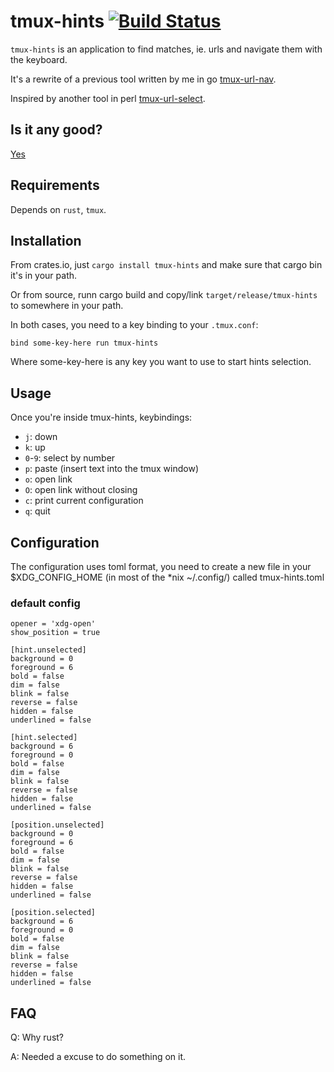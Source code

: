 # tmux-hints [![Build Status](https://travis-ci.org/Roger/tmux-hints.svg?branch=master)](https://travis-ci.org/Roger/tmux-hints)

`tmux-hints` is an application to find matches, ie. urls and navigate them
with the keyboard.

It's a rewrite of a previous tool written by me in go [tmux-url-nav][1].

Inspired by another tool in perl [tmux-url-select][2].

[1]: https://github.com/roger/tmux-url-nav
[2]: https://github.com/dequis/tmux-url-select

## Is it any good?

[Yes][3]

[3]: https://news.ycombinator.com/item?id=3067434

## Requirements

Depends on `rust`, `tmux`.

## Installation

From crates.io, just `cargo install tmux-hints` and make sure that cargo bin
it's in your path.

Or from source, runn cargo build and copy/link `target/release/tmux-hints`
to somewhere in your path.

In both cases, you need to a key binding to your `.tmux.conf`:

    bind some-key-here run tmux-hints

Where some-key-here is any key you want to use to start hints selection.

## Usage

Once you're inside tmux-hints, keybindings:

 * `j`: down
 * `k`: up
 * `0`-`9`: select by number
 * `p`: paste (insert text into the tmux window)
 * `o`: open link
 * `O`: open link without closing
 * `c`: print current configuration
 * `q`: quit

## Configuration

The configuration uses toml format, you need to create a new file in your $XDG_CONFIG_HOME (in most of the *nix ~/.config/) called tmux-hints.toml

### default config

```
opener = 'xdg-open'
show_position = true

[hint.unselected]
background = 0
foreground = 6
bold = false
dim = false
blink = false
reverse = false
hidden = false
underlined = false

[hint.selected]
background = 6
foreground = 0
bold = false
dim = false
blink = false
reverse = false
hidden = false
underlined = false

[position.unselected]
background = 0
foreground = 6
bold = false
dim = false
blink = false
reverse = false
hidden = false
underlined = false

[position.selected]
background = 6
foreground = 0
bold = false
dim = false
blink = false
reverse = false
hidden = false
underlined = false
```

## FAQ

Q: Why rust?

A: Needed a excuse to do something on it.
